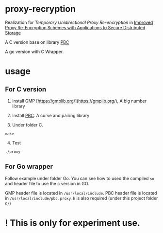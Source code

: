 # proxy-recryption

Realization for *Temporary Unidirectional Proxy Re-encryption* in [Improved Proxy Re-Encryption Schemes with Applications to
Secure Distributed Storage](https://eprint.iacr.org/2005/028.pdf)



A C version base on library [PBC](https://crypto.stanford.edu/pbc/)

A go version with C Wrapper.

# usage

## For C version

1. Install GMP [https://gmplib.org/](https://gmplib.org/), A big number library

2. Install [PBC](https://crypto.stanford.edu/pbc/). A curve and pairing library

3. Under folder C.  

```
make
```

4. Test 

```
./proxy
```

## For Go wrapper

Follow example under folder Go. You can see how to used the compiled `so` and header file to use the c version in GO.

GMP header file is located in `/usr/local/include`. PBC header file is located in `/usr/local/include/pbc`.  `proxy.h` is also required (under this project folder `C/`)



# ! This is only for experiment use.

